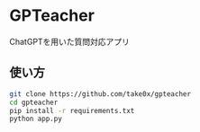 # GPTeacher
ChatGPTを用いた質問対応アプリ

## 使い方

```bash
git clone https://github.com/take0x/gpteacher
cd gpteacher
pip install -r requirements.txt
python app.py
```
